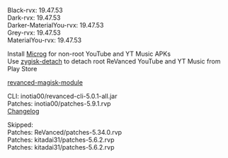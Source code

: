 Black-rvx: 19.47.53  
Dark-rvx: 19.47.53  
Darker-MaterialYou-rvx: 19.47.53  
Grey-rvx: 19.47.53  
MaterialYou-rvx: 19.47.53  

Install [Microg](https://github.com/ReVanced/GmsCore/releases) for non-root YouTube and YT Music APKs  
Use [zygisk-detach](https://github.com/j-hc/zygisk-detach) to detach root ReVanced YouTube and YT Music from Play Store  

[revanced-magisk-module](https://github.com/j-hc/revanced-magisk-module)
  
CLI: inotia00/revanced-cli-5.0.1-all.jar  
Patches: inotia00/patches-5.9.1.rvp  
[Changelog](https://github.com/inotia00/revanced-patches/releases/tag/v5.9.1)  

Skipped:  
Patches: ReVanced/patches-5.34.0.rvp  
Patches: kitadai31/patches-5.6.2.rvp  
Patches: kitadai31/patches-5.6.2.rvp                                
